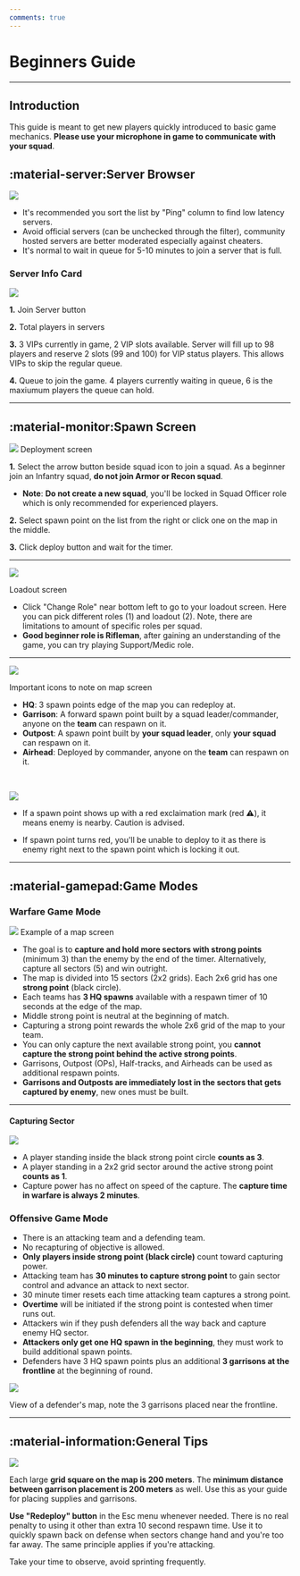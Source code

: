 ```yaml
---
comments: true
---
```

# Beginners Guide
---
## **Introduction**
This guide is meant to get new players quickly introduced to basic game mechanics. **Please use your microphone in game to communicate with your squad**.

## :material-server:**Server Browser**
![](beginnersguide/beginnersguide_image1.png)

- It's recommended you sort the list by "Ping" column to find low latency servers.
- Avoid official servers (can be unchecked through the filter), community hosted servers are better moderated especially against cheaters.
- It's normal to wait in queue for 5-10 minutes to join a server that is full.

### **Server Info Card**
![](beginnersguide/beginnersguide_image2.png)

**1.** Join Server button

**2.** Total players in servers

**3.** 3 VIPs currently in game, 2 VIP slots available. Server will fill up to 98 players and reserve 2 slots (99 and 100) for VIP status players. This allows VIPs to skip the regular queue.

**4.** Queue to join the game. 4 players currently waiting in queue, 6 is the maxiumum players the queue can hold.

---
## :material-monitor:**Spawn Screen**
![](beginnersguide/beginnersguide_image6.png)
Deployment screen

**1.** Select the arrow button beside squad icon to join a squad. As a beginner join an Infantry squad, **do not join Armor or Recon squad**.

- **Note**: **Do not create a new squad**, you'll be locked in Squad Officer role which is only recommended for experienced players.

**2.** Select spawn point on the list from the right or click one on the map in the middle.

**3.** Click deploy button and wait for the timer.

---

![](beginnersguide/beginnersguide_image7.png)

Loadout screen

- Click "Change Role" near bottom left to go to your loadout screen. Here you can pick different roles (1) and loadout (2). Note, there are limitations to amount of specific roles per squad.
- **Good beginner role is Rifleman**, after gaining an understanding of the game, you can try playing Support/Medic role.

---

![](beginnersguide/beginnersguide_image5.png)

Important icons to note on map screen

- **HQ**: 3 spawn points edge of the map you can redeploy at.
- **Garrison**: A forward spawn point built by a squad leader/commander, anyone on the **team** can respawn on it.
- **Outpost**: A spawn point built by **your squad leader**, only **your squad** can respawn on it.
- **Airhead**: Deployed by commander, anyone on the **team** can respawn on it.

<br>

![](beginnersguide/beginnersguide_image3.png)

- If a spawn point shows up with a red exclaimation mark (red ⚠️), it means enemy is nearby. Caution is advised.

- If spawn point turns red, you'll be unable to deploy to it as there is enemy right next to the spawn point which is locking it out.

---

## :material-gamepad:**Game Modes**
### **Warfare Game Mode**
![](beginnersguide/beginnersguide_image4.png)
Example of a map screen

- The goal is to **capture and hold more sectors with strong points** (minimum 3) than the enemy by the end of the timer. Alternatively, capture all sectors (5) and win outright.
- The map is divided into 15 sectors (2x2 grids). Each 2x6 grid has one **strong point** (black circle).
- Each teams has **3 HQ spawns** available with a respawn timer of 10 seconds at the edge of the map.
- Middle strong point is neutral at the beginning of match.
- Capturing a strong point rewards the whole 2x6 grid of the map to your team.
- You can only capture the next available strong point, you **cannot capture the strong point behind the active strong points**.
- Garrisons, Outpost (OPs), Half-tracks, and Airheads can be used as additional respawn points.
- **Garrisons and Outposts are immediately lost in the sectors that gets captured by enemy**, new ones must be built.

---

#### **Capturing Sector**
![](beginnersguide/beginnersguide_image8.png)

- A player standing inside the black strong point circle **counts as 3**.
- A player standing in a 2x2 grid sector around the active strong point **counts as 1**.
- Capture power has no affect on speed of the capture. The **capture time in warfare is always 2 minutes**.

### **Offensive Game Mode**
- There is an attacking team and a defending team.
- No recapturing of objective is allowed.
- **Only players inside strong point (black circle)** count toward capturing power.
- Attacking team has **30 minutes to capture strong point** to gain sector control and advance an attack to next sector.
- 30 minute timer resets each time attacking team captures a strong point.
- **Overtime** will be initiated if the strong point is contested when timer runs out.
- Attackers win if they push defenders all the way back and capture enemy HQ sector.
- **Attackers only get one HQ spawn in the beginning**, they must work to build additional spawn points.
- Defenders have 3 HQ spawn points plus an additional **3 garrisons at the frontline** at the beginning of round.

![](beginnersguide/beginnersguide_image9.png)

View of a defender's map, note the 3 garrisons placed near the frontline.

---

## :material-information:General Tips
![](beginnersguide/beginnersguide_image10.png)

Each large **grid square on the map is 200 meters**. The **minimum distance between garrison placement is 200 meters** as well. Use this as your guide for placing supplies and garrisons.

**Use "Redeploy" button** in the Esc menu whenever needed. There is no real penalty to using it other than extra 10 second respawn time. Use it to quickly spawn back on defense when sectors change hand and you're too far away. The same principle applies if you're attacking.

Take your time to observe, avoid sprinting frequently.
